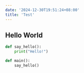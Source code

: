 ```yaml
---
date: '2024-12-30T19:51:24+08:00'
title: 'Test'
---
```


## Hello World

```python {linenos=table,linenostart=1,filename="hello.py"}
def say_hello():
    print("Hello!")

def main():
    say_hello()
```
